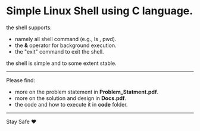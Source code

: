 # Simple Linux Shell using C language.
the shell supports:
* namely all shell command (e.g., ls , pwd).
* the __&__ operator for background execution.
* the "exit" command to exit the shell.

the shell is simple and to some extent stable.

----
Please find:
- more on the problem statement in __Problem_Statment.pdf__.
- more on the solution and design in __Docs.pdf__.
- the code and how to execute it in __code__ folder.

---
Stay Safe :heart:
